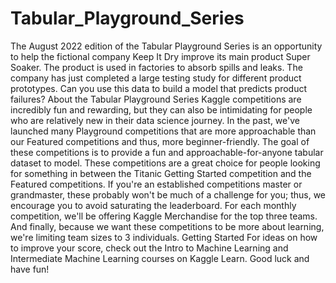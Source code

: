 # Tabular_Playground_Series
The August 2022 edition of the Tabular Playground Series is an opportunity to help the fictional company Keep It Dry improve its main product Super Soaker. The product is used in factories to absorb spills and leaks.  The company has just completed a large testing study for different product prototypes. Can you use this data to build a model that predicts product failures?    About the Tabular Playground Series Kaggle competitions are incredibly fun and rewarding, but they can also be intimidating for people who are relatively new in their data science journey. In the past, we've launched many Playground competitions that are more approachable than our Featured competitions and thus, more beginner-friendly.  The goal of these competitions is to provide a fun and approachable-for-anyone tabular dataset to model. These competitions are a great choice for people looking for something in between the Titanic Getting Started competition and the Featured competitions. If you're an established competitions master or grandmaster, these probably won't be much of a challenge for you; thus, we encourage you to avoid saturating the leaderboard.  For each monthly competition, we'll be offering Kaggle Merchandise for the top three teams. And finally, because we want these competitions to be more about learning, we're limiting team sizes to 3 individuals.  Getting Started For ideas on how to improve your score, check out the Intro to Machine Learning and Intermediate Machine Learning courses on Kaggle Learn.  Good luck and have fun!
